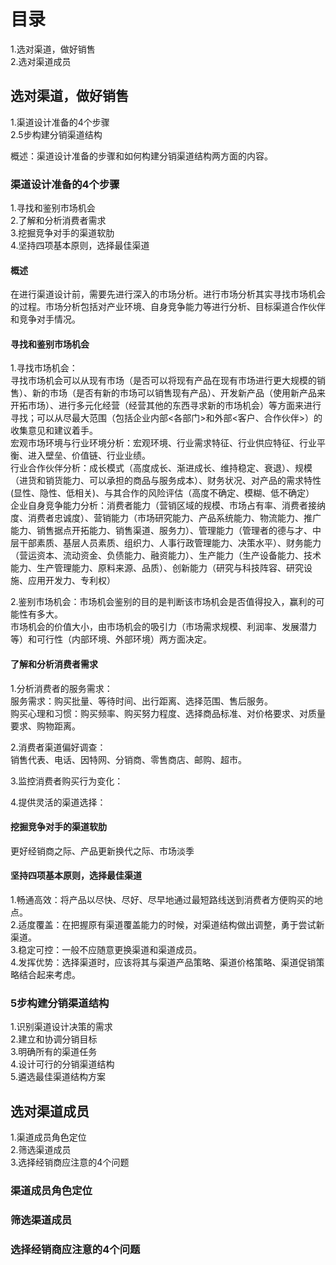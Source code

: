 # 目录
1.选对渠道，做好销售     
2.选对渠道成员      

## 选对渠道，做好销售
1.渠道设计准备的4个步骤     
2.5步构建分销渠道结构      

概述：渠道设计准备的步骤和如何构建分销渠道结构两方面的内容。   

### 渠道设计准备的4个步骤
1.寻找和鉴别市场机会      
2.了解和分析消费者需求     
3.挖掘竞争对手的渠道软肋     
4.坚持四项基本原则，选择最佳渠道     

#### 概述
在进行渠道设计前，需要先进行深入的市场分析。进行市场分析其实寻找市场机会的过程。市场分析包括对产业环境、自身竞争能力等进行分析、目标渠道合作伙伴和竞争对手情况。

#### 寻找和鉴别市场机会
1.寻找市场机会：         
  寻找市场机会可以从现有市场（是否可以将现有产品在现有市场进行更大规模的销售）、新的市场（是否有新的市场可以销售现有产品）、开发新产品（使用新产品来开拓市场）、进行多元化经营（经营其他的东西寻求新的市场机会）等方面来进行寻找；可以从尽最大范围（包括企业内部<各部门>和外部<客户、合作伙伴>）的收集意见和建议着手。    
  宏观市场环境与行业环境分析：宏观环境、行业需求特征、行业供应特征、行业平衡、进入壁垒、价值链、行业业绩。    
  行业合作伙伴分析：成长模式（高度成长、渐进成长、维持稳定、衰退）、规模（进货和销货能力、可以承担的商品与服务成本）、财务状况、对产品的需求特性(显性、隐性、低相关)、与其合作的风险评估（高度不确定、模糊、低不确定）    
  企业自身竞争能力分析：消费者能力（营销区域的规模、市场占有率、消费者接纳度、消费者忠诚度）、营销能力（市场研究能力、产品系统能力、物流能力、推广能力、销售据点开拓能力、销售渠道、服务力）、管理能力（管理者的德与才、中层干部素质、基层人员素质、组织力、人事行政管理能力、决策水平）、财务能力（营运资本、流动资金、负债能力、融资能力）、生产能力（生产设备能力、技术能力、生产管理能力、原料来源、品质）、创新能力（研究与科技阵容、研究设施、应用开发力、专利权）    

2.鉴别市场机会：市场机会鉴别的目的是判断该市场机会是否值得投入，赢利的可能性有多大。    
  市场机会的价值大小，由市场机会的吸引力（市场需求规模、利润率、发展潜力等）和可行性（内部环境、外部环境）两方面决定。

#### 了解和分析消费者需求
1.分析消费者的服务需求：   
  服务需求：购买批量、等待时间、出行距离、选择范围、售后服务。   
  购买心理和习惯：购买频率、购买努力程度、选择商品标准、对价格要求、对质量要求、购物距离。  
  
2.消费者渠道偏好调查：   
  销售代表、电话、因特网、分销商、零售商店、邮购、超市。  
  
3.监控消费者购买行为变化：

4.提供灵活的渠道选择：   
#### 挖掘竞争对手的渠道软肋
更好经销商之际、产品更新换代之际、市场淡季

#### 坚持四项基本原则，选择最佳渠道
1.畅通高效：将产品以尽快、尽好、尽早地通过最短路线送到消费者方便购买的地点。    
2.适度覆盖：在把握原有渠道覆盖能力的时候，对渠道结构做出调整，勇于尝试新渠道。    
3.稳定可控：一般不应随意更换渠道和渠道成员。    
4.发挥优势：选择渠道时，应该将其与渠道产品策略、渠道价格策略、渠道促销策略结合起来考虑。   

### 5步构建分销渠道结构
1.识别渠道设计决策的需求    
2.建立和协调分销目标   
3.明确所有的渠道任务   
4.设计可行的分销渠道结构   
5.遴选最佳渠道结构方案   

## 选对渠道成员
1.渠道成员角色定位      
2.筛选渠道成员     
3.选择经销商应注意的4个问题      

### 渠道成员角色定位
### 筛选渠道成员
### 选择经销商应注意的4个问题
